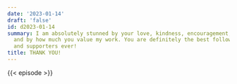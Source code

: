 ```yaml
---
date: '2023-01-14'
draft: 'false'
id: d2023-01-14
summary: I am absolutely stunned by your love, kindness, encouragement, support, generosity,
  and by how much you value my work. You are definitely the best followers, fans,
  and supporters ever!
title: THANK YOU!
---
```

{{< episode >}}
